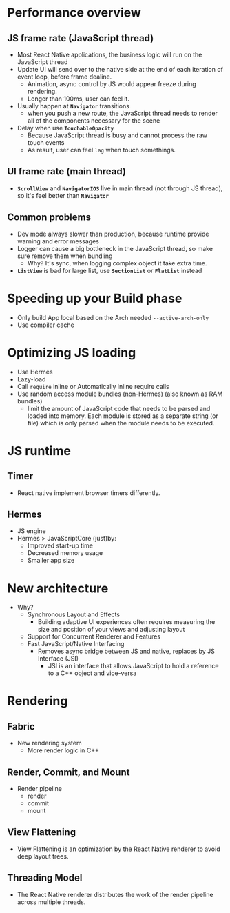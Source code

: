 # Performance overview

## JS frame rate (JavaScript thread)

- Most React Native applications, the business logic will run on the JavaScript thread
- Update UI will send over to the native side at the end of each iteration of event loop, before frame dealine.
    - Animation, async control by JS would appear freeze during rendering.
    - Longer than 100ms, user can feel it.
- Usually happen at **`Navigator`** transitions
    - when you push a new route, the JavaScript thread needs to render all of the components necessary for the scene
- Delay when use **`TouchableOpacity`**
    - Because JavaScript thread is busy and cannot process the raw touch events
    - As result, user can feel `lag` when touch somethings.

## UI frame rate (main thread)

-  **`ScrollView`** and **`NavigatorIOS`** live in main thread (not through JS thread), so it's feel better than **`Navigator`**

## Common problems

- Dev mode always slower than production, because runtime provide warning and error messages
- Logger can cause a big bottleneck in the JavaScript thread, so make sure remove them when bundling
    - Why? It's sync, when logging complex object it take extra time. 
- **`ListView`** is bad for large list, use **`SectionList`** or **`FlatList`** instead

# Speeding up your Build phase

- Only build App local based on the Arch needed `--active-arch-only`
- Use compiler cache

# Optimizing JS loading

- Use Hermes
- Lazy-load 
- Call `require` inline or Automatically inline require calls
- Use random access module bundles (non-Hermes) (also known as RAM bundles)
    - limit the amount of JavaScript code that needs to be parsed and loaded into memory. Each module is stored as a separate string (or file) which is only parsed when the module needs to be executed.

# JS runtime

## Timer

- React native implement browser timers differently.

## Hermes

- JS engine
- Hermes > JavaScriptCore (just)by:
    - Improved start-up time
    - Decreased memory usage
    - Smaller app size

# New architecture

- Why?
    - Synchronous Layout and Effects
        - Building adaptive UI experiences often requires measuring the size and position of your views and adjusting layout
    - Support for Concurrent Renderer and Features
    - Fast JavaScript/Native Interfacing
        - Removes async bridge between JS and native, replaces by JS Interface (JSI)
            - JSI is an interface that allows JavaScript to hold a reference to a C++ object and vice-versa

# Rendering

## Fabric

- New rendering system
    - More render logic in C++

## Render, Commit, and Mount

- Render pipeline
    - render
    - commit 
    - mount

## View Flattening

- View Flattening is an optimization by the React Native renderer to avoid deep layout trees.

## Threading Model

- The React Native renderer distributes the work of the render pipeline across multiple threads. 
